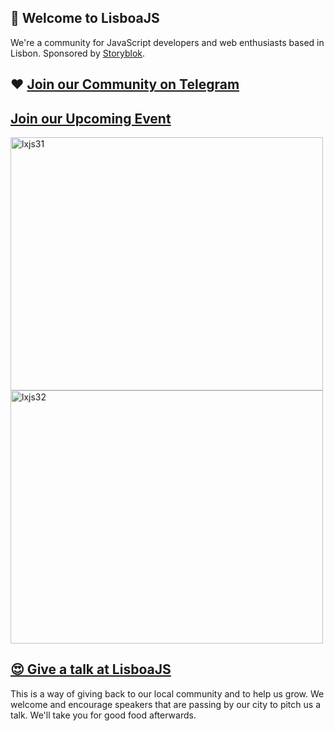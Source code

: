 ## 🌊 Welcome to LisboaJS

We're a community for JavaScript developers and web enthusiasts based in Lisbon. Sponsored by [Storyblok](https://www.storyblok.com/).

## ❤️ [Join our Community on Telegram](https://t.me/+QDaM-zlVlaEwMjVk) 


## [Join our Upcoming Event](https://luma.com/1qwvukzb)
[<img width="500" height="405" alt="lxjs31" src="https://github.com/user-attachments/assets/820e00a5-aad0-4a2f-ab62-f523d6df6dc6" />](https://luma.com/1qwvukzb)
[<img width="500" height="405" alt="lxjs32" src="https://github.com/user-attachments/assets/d87d0762-64e6-474e-a5f7-e75f77720f80" />](https://luma.com/1qwvukzb)



## [😍 Give a talk at LisboaJS](https://github.com/lisboajs/community/issues/new/choose)
This is a way of giving back to our local community and to help us grow. We welcome and encourage speakers that are passing by our city to pitch us a talk. We'll take you for good food afterwards.
<!--

**Here are some ideas to get you started:**

🙋‍♀️ A short introduction - what is your organization all about?
🌈 Contribution guidelines - how can the community get involved?
👩‍💻 Useful resources - where can the community find your docs? Is there anything else the community should know?
🍿 Fun facts - what does your team eat for breakfast?
🧙 Remember, you can do mighty things with the power of [Markdown](https://docs.github.com/github/writing-on-github/getting-started-with-writing-and-formatting-on-github/basic-writing-and-formatting-syntax)
-->
